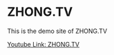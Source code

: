 # ZHONG.TV

This is the demo site of ZHONG.TV

[Youtube Link: ZHONG.TV](https://www.youtube.com/channel/UCYpaEt_D5OB2aisQvNmPWrw)
